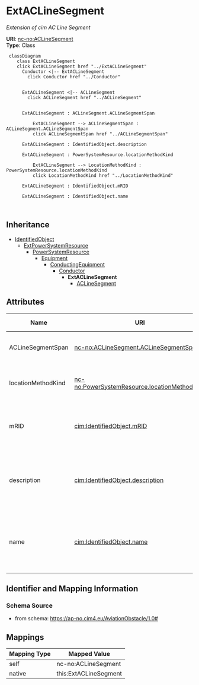 # ExtACLineSegment


_Extension of cim AC Line Segment_





**URI**: [nc-no:ACLineSegment](https://ap-no.cim4.eu/AviationObstacle/1.0#ACLineSegment)<br />
**Type**: Class




```mermaid
 classDiagram
    class ExtACLineSegment
    click ExtACLineSegment href "../ExtACLineSegment"
      Conductor <|-- ExtACLineSegment
        click Conductor href "../Conductor"
      

      ExtACLineSegment <|-- ACLineSegment
        click ACLineSegment href "../ACLineSegment"
      
      
      ExtACLineSegment : ACLineSegment.ACLineSegmentSpan
        
          ExtACLineSegment --> ACLineSegmentSpan : ACLineSegment.ACLineSegmentSpan
          click ACLineSegmentSpan href "../ACLineSegmentSpan"
        
      ExtACLineSegment : IdentifiedObject.description
        
      ExtACLineSegment : PowerSystemResource.locationMethodKind
        
          ExtACLineSegment --> LocationMethodKind : PowerSystemResource.locationMethodKind
          click LocationMethodKind href "../LocationMethodKind"
        
      ExtACLineSegment : IdentifiedObject.mRID
        
      ExtACLineSegment : IdentifiedObject.name
        
      
```





## Inheritance
* [IdentifiedObject](IdentifiedObject.md)
    * [ExtPowerSystemResource](ExtPowerSystemResource.md)
        * [PowerSystemResource](PowerSystemResource.md)
            * [Equipment](Equipment.md)
                * [ConductingEquipment](ConductingEquipment.md)
                    * [Conductor](Conductor.md)
                        * **ExtACLineSegment**
                            * [ACLineSegment](ACLineSegment.md)



## Attributes


| Name | URI | Cardinality and Range | Description | Inheritance |
| ---  | --- | --- | --- | --- |
| ACLineSegmentSpan | [nc-no:ACLineSegment.ACLineSegmentSpan](https://ap-no.cim4.eu/AviationObstacle/1.0#ACLineSegment.ACLineSegmentSpan) | 0..n <br />  [ACLineSegmentSpan](ACLineSegmentSpan.md)  | The associated AC Line Segment | direct |
| locationMethodKind | [nc-no:PowerSystemResource.locationMethodKind](https://ap-no.cim4.eu/AviationObstacle/1.0#PowerSystemResource.locationMethodKind) | 0..1 <br />  [LocationMethodKind](LocationMethodKind.md)  | Possible methods to derive geographical location | [ExtPowerSystemResource](ExtPowerSystemResource.md) |
| mRID | [cim:IdentifiedObject.mRID](http://iec.ch/TC57/CIM100#IdentifiedObject.mRID) | 0..1 <br />  string  | Master resource identifier issued by a model authority | [IdentifiedObject](IdentifiedObject.md) |
| description | [cim:IdentifiedObject.description](http://iec.ch/TC57/CIM100#IdentifiedObject.description) | 0..1 <br />  string  | The description is a free human readable text describing or naming the object | [IdentifiedObject](IdentifiedObject.md) |
| name | [cim:IdentifiedObject.name](http://iec.ch/TC57/CIM100#IdentifiedObject.name) | 0..1 <br />  string  | The name is any free human readable and possibly non unique text naming the o... | [IdentifiedObject](IdentifiedObject.md) |









## Identifier and Mapping Information







### Schema Source


* from schema: https://ap-no.cim4.eu/AviationObstacle/1.0#





## Mappings

| Mapping Type | Mapped Value |
| ---  | ---  |
| self | nc-no:ACLineSegment |
| native | this:ExtACLineSegment |




